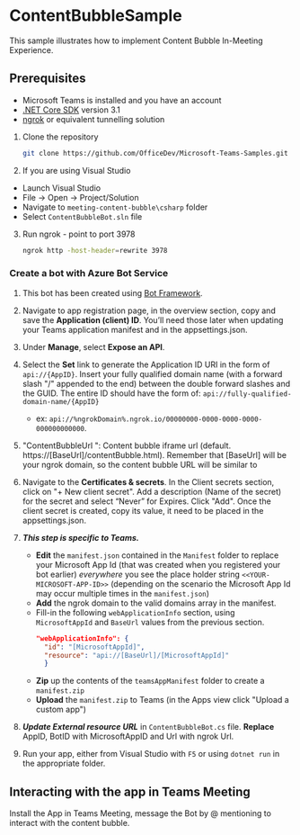 # ContentBubbleSample
This sample illustrates how to implement Content Bubble In-Meeting Experience.

## Prerequisites

- Microsoft Teams is installed and you have an account
- [.NET Core SDK](https://dotnet.microsoft.com/download) version 3.1
- [ngrok](https://ngrok.com/) or equivalent tunnelling solution

1) Clone the repository

    ```bash
    git clone https://github.com/OfficeDev/Microsoft-Teams-Samples.git
    ```

2) If you are using Visual Studio
  - Launch Visual Studio
  - File -> Open -> Project/Solution
  - Navigate to `meeting-content-bubble\csharp` folder
  - Select `ContentBubbleBot.sln` file

3) Run ngrok - point to port 3978

    ```bash
    ngrok http -host-header=rewrite 3978
    ```
### Create a bot with Azure Bot Service 
1. This bot has been created using [Bot Framework](https://dev.botframework.com).
2. Navigate to app registration page, in the overview section, copy and save the **Application (client) ID**. You’ll need those later when updating your Teams application manifest and in the appsettings.json.
3. Under **Manage**, select **Expose an API**. 
4. Select the **Set** link to generate the Application ID URI in the form of `api://{AppID}`. Insert your fully qualified domain name (with a forward slash "/" appended to the end) between the double forward slashes and the GUID. The entire ID should have the form of: `api://fully-qualified-domain-name/{AppID}`
    * ex: `api://%ngrokDomain%.ngrok.io/00000000-0000-0000-0000-000000000000`.
5. "ContentBubbleUrl ": Content bubble iframe url (default. https://[BaseUrl]/contentBubble.html). Remember that [BaseUrl] will be your ngrok domain, so the content bubble URL will be similar to

6. Navigate to the **Certificates & secrets**. In the Client secrets section, click on "+ New client secret". Add a description      (Name of the secret) for the secret and select “Never” for Expires. Click "Add". Once the client secret is created, copy its value, it need to be placed in the appsettings.json.
 7. __*This step is specific to Teams.*__
    - **Edit** the `manifest.json` contained in the `Manifest` folder to replace your Microsoft App Id (that was created when you registered your bot earlier) *everywhere* you         see the place holder string `<<YOUR-MICROSOFT-APP-ID>>` (depending on the scenario the Microsoft App Id may occur multiple times in the `manifest.json`)
    - **Add** the ngrok domain to the valid domains array in the manifest. 
    - Fill-in the following `webApplicationInfo` section, using `MicrosoftAppId` and `BaseUrl` values from the previous section.
        ```json
        "webApplicationInfo": {  
          "id": "[MicrosoftAppId]",  
          "resource": "api://[BaseUrl]/[MicrosoftAppId]"  
          }
        ```
    - **Zip** up the contents of the `teamsAppManifest` folder to create a `manifest.zip`
    - **Upload** the `manifest.zip` to Teams (in the Apps view click "Upload a custom app")
 8. __*Update External resource URL*__ in `ContentBubbleBot.cs` file. **Replace** AppID, BotID with MicrosoftAppID and Url with ngrok Url.
 9. Run your app, either from Visual Studio with `F5` or using `dotnet run` in the appropriate folder. 

## Interacting with the app in Teams Meeting

Install the App in Teams Meeting, message the Bot by @ mentioning to interact with the content bubble.
